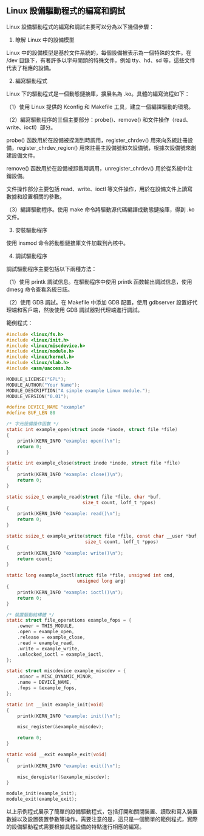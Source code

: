 ## Linux 設備驅動程式的編寫和調試

Linux 設備驅動程式的編寫和調試主要可以分為以下幾個步驟：

1. 瞭解 Linux 中的設備模型

Linux 中的設備模型是基於文件系統的，每個設備被表示為一個特殊的文件。在 /dev 目錄下，有著許多以字母開頭的特殊文件，例如 tty、hd、sd 等，這些文件代表了相應的設備。

2. 編寫驅動程式

Linux 下的驅動程式是一個動態鏈接庫，擴展名為 .ko。具體的編寫流程如下：

（1）使用 Linux 提供的 Kconfig 和 Makefile 工具，建立一個編譯驅動的環境。

（2）編寫驅動程序的三個主要部分：probe()、remove() 和文件操作（read、write、ioctl）部分。

probe() 函数用於在設備被探測到時調用，register_chrdev() 用來向系統註冊設備，register_chrdev_region() 用來註冊主設備號和次設備號，根據次設備號來創建設備文件。

remove() 函数用於在設備被卸載時調用，unregister_chrdev() 用於從系統中注銷設備。

文件操作部分主要包括 read、write、ioctl 等文件操作，用於在設備文件上讀寫數據和設置相關的參數。

（3）編譯驅動程序。使用 make 命令將驅動源代碼編譯成動態鏈接庫，得到 .ko 文件。

3. 安裝驅動程序

使用 insmod 命令將動態鏈接庫文件加載到內核中。

4. 調試驅動程序

調試驅動程序主要包括以下兩種方法：

（1）使用 printk 調試信息。在驅動程序中使用 printk 函数輸出調試信息，使用 dmesg 命令查看系統日誌。

（2）使用 GDB 調試。在 Makefile 中添加 GDB 配置，使用 gdbserver 設置好代理端和客戶端，然後使用 GDB 調試器對代理端進行調試。

範例程式：

```c
#include <linux/fs.h>
#include <linux/init.h>
#include <linux/miscdevice.h>
#include <linux/module.h>
#include <linux/kernel.h>
#include <linux/slab.h>
#include <asm/uaccess.h>

MODULE_LICENSE("GPL");
MODULE_AUTHOR("Your Name");
MODULE_DESCRIPTION("A simple example Linux module.");
MODULE_VERSION("0.01");

#define DEVICE_NAME "example"
#define BUF_LEN 80

/* 字元設備操作函數 */
static int example_open(struct inode *inode, struct file *file)
{
    printk(KERN_INFO "example: open()\n");
    return 0;
}

static int example_close(struct inode *inode, struct file *file)
{
    printk(KERN_INFO "example: close()\n");
    return 0;
}

static ssize_t example_read(struct file *file, char *buf,
                            size_t count, loff_t *ppos)
{
    printk(KERN_INFO "example: read()\n");
    return 0;
}

static ssize_t example_write(struct file *file, const char __user *buf,
                             size_t count, loff_t *ppos)
{
    printk(KERN_INFO "example: write()\n");
    return count;
}

static long example_ioctl(struct file *file, unsigned int cmd,
                          unsigned long arg)
{
    printk(KERN_INFO "example: ioctl()\n");
    return 0;
}

/* 裝置驅動結構體 */
static struct file_operations example_fops = {
    .owner = THIS_MODULE,
    .open = example_open,
    .release = example_close,
    .read = example_read,
    .write = example_write,
    .unlocked_ioctl = example_ioctl,
};

static struct miscdevice example_miscdev = {
    .minor = MISC_DYNAMIC_MINOR,
    .name = DEVICE_NAME,
    .fops = &example_fops,
};

static int __init example_init(void)
{
    printk(KERN_INFO "example: init()\n");

    misc_register(&example_miscdev);

    return 0;
}

static void __exit example_exit(void)
{
    printk(KERN_INFO "example: exit()\n");

    misc_deregister(&example_miscdev);
}

module_init(example_init);
module_exit(example_exit);
```

以上示例程式展示了簡單的設備驅動程式，包括打開和關閉裝置、讀取和寫入裝置數據以及設置裝置參數等操作。需要注意的是，這只是一個簡單的範例程式，實際的設備驅動程式需要根據具體設備的特點進行相應的編寫。